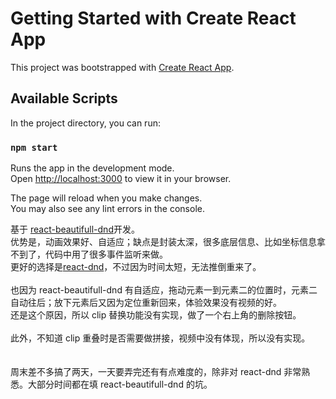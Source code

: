 # Getting Started with Create React App

This project was bootstrapped with [Create React App](https://github.com/facebook/create-react-app).

## Available Scripts

In the project directory, you can run:

### `npm start`

Runs the app in the development mode.\
Open [http://localhost:3000](http://localhost:3000) to view it in your browser.

The page will reload when you make changes.\
You may also see any lint errors in the console.

基于 [react-beautifull-dnd](https://github.com/atlassian/react-beautiful-dnd)开发。\
优势是，动画效果好、自适应；缺点是封装太深，很多底层信息、比如坐标信息拿不到了，代码中用了很多事件监听来做。\
更好的选择是[react-dnd](https://github.com/react-dnd)，不过因为时间太短，无法推倒重来了。\
\
也因为 react-beautifull-dnd 有自适应，拖动元素一到元素二的位置时，元素二自动往后；放下元素后又因为定位重新回来，体验效果没有视频的好。\
还是这个原因，所以 clip 替换功能没有实现，做了一个右上角的删除按钮。\
\
此外，不知道 clip 重叠时是否需要做拼接，视频中没有体现，所以没有实现。\
\
\
周末差不多搞了两天，一天要弄完还有有点难度的，除非对 react-dnd 非常熟悉。大部分时间都在填 react-beautifull-dnd 的坑。
